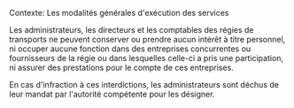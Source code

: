 Contexte: Les modalités générales d'exécution des services

Les administrateurs, les directeurs et les comptables des régies de transports ne peuvent conserver ou prendre aucun intérêt à titre personnel, ni occuper aucune fonction dans des entreprises concurrentes ou fournisseurs de la régie ou dans lesquelles celle-ci a pris une participation, ni assurer des prestations pour le compte de ces entreprises.

En cas d'infraction à ces interdictions, les administrateurs sont déchus de leur mandat par l'autorité compétente pour les désigner.